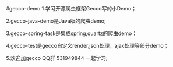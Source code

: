 #gecco-demo
1.学习开源爬虫框架Gecco写的小Demo；

2.gecco-java-demo是Java版的爬虫demo;

3.gecco-spring-task是集成spring,quartz的爬虫demo；

4.gecco-test是gecco自定义render,json处理，ajax处理等部分demo；

5.欢迎加gecco QQ群 531949844 一起学习;